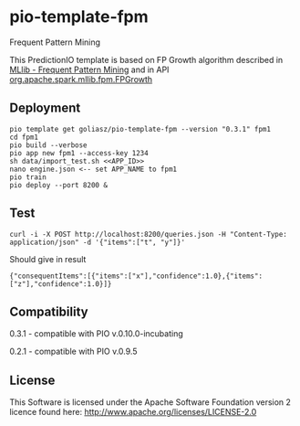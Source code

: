 # pio-template-fpm
Frequent Pattern Mining

This PredictionIO template is based on FP Growth algorithm described in [MLlib - Frequent Pattern Mining](https://spark.apache.org/docs/1.5.1/mllib-frequent-pattern-mining.html) and in API  [org.apache.spark.mllib.fpm.FPGrowth](https://spark.apache.org/docs/1.5.1/api/scala/index.html#org.apache.spark.mllib.fpm.FPGrowth)

## Deployment
```
pio template get goliasz/pio-template-fpm --version "0.3.1" fpm1
cd fpm1
pio build --verbose
pio app new fpm1 --access-key 1234
sh data/import_test.sh <<APP_ID>>
nano engine.json <-- set APP_NAME to fpm1
pio train
pio deploy --port 8200 &
```
## Test
```
curl -i -X POST http://localhost:8200/queries.json -H "Content-Type: application/json" -d '{"items":["t", "y"]}'
```
Should give in result
```
{"consequentItems":[{"items":["x"],"confidence":1.0},{"items":["z"],"confidence":1.0}]}
```

## Compatibility

0.3.1 - compatible with PIO v.0.10.0-incubating

0.2.1 - compatible with PIO v.0.9.5

## License
This Software is licensed under the Apache Software Foundation version 2 licence found here: http://www.apache.org/licenses/LICENSE-2.0

